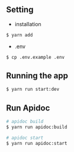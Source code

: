 ## Setting

* installation
```bash
$ yarn add
```

* .env
```bash
$ cp .env.example .env
```

## Running the app

```bash
$ yarn run start:dev
```

## Run Apidoc

```bash
# apidoc build
$ yarn run apidoc:build

# apidoc start
$ yarn run apidoc:start
```